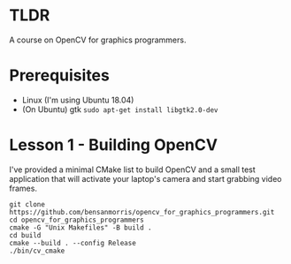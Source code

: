 # TLDR

A course on OpenCV for graphics programmers.

# Prerequisites

- Linux (I'm using Ubuntu 18.04)
- (On Ubuntu) gtk `sudo apt-get install libgtk2.0-dev`

# Lesson 1 - Building OpenCV
I've provided a minimal CMake list to build OpenCV and a small test application that will activate your laptop's camera and start grabbing video frames.

```
git clone https://github.com/bensanmorris/opencv_for_graphics_programmers.git
cd opencv_for_graphics_programmers
cmake -G "Unix Makefiles" -B build .
cd build
cmake --build . --config Release
./bin/cv_cmake
```
